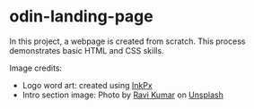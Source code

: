 # odin-landing-page

In this project, a webpage is created from scratch. This process demonstrates basic HTML and CSS skills.

Image credits:
- Logo word art: created using <a href="https://https://inkpx.com/">InkPx</a>
- Intro section image: Photo by <a href="https://unsplash.com/@vtr?utm_source=unsplash&utm_medium=referral&utm_content=creditCopyText">Ravi Kumar</a> on <a href="https://unsplash.com/photos/sKZYPerA5s0?utm_source=unsplash&utm_medium=referral&utm_content=creditCopyText">Unsplash</a>
  
